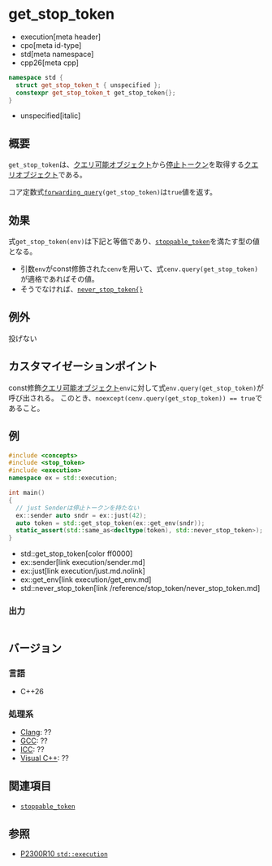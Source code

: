 # get_stop_token
* execution[meta header]
* cpo[meta id-type]
* std[meta namespace]
* cpp26[meta cpp]

```cpp
namespace std {
  struct get_stop_token_t { unspecified };
  constexpr get_stop_token_t get_stop_token{};
}
```
* unspecified[italic]

## 概要
`get_stop_token`は、[クエリ可能オブジェクト](queryable.md)から[停止トークン](/reference/stop_token/stoppable_token.md)を取得する[クエリオブジェクト](queryable.md)である。

コア定数式[`forwarding_query`](forwarding_query.md.nolink)`(get_stop_token)`は`true`値を返す。


## 効果
式`get_stop_token(env)`は下記と等価であり、[`stoppable_token`](/reference/stop_token/stoppable_token.md)を満たす型の値となる。

- 引数`env`がconst修飾された`cenv`を用いて、式`cenv.query(get_stop_token)`が適格であればその値。
- そうでなければ、[`never_stop_token{}`](/reference/stop_token/never_stop_token.md)


## 例外
投げない


## カスタマイゼーションポイント
const修飾[クエリ可能オブジェクト](queryable.md)`env`に対して式`env.query(get_stop_token)`が呼び出される。
このとき、`noexcept(cenv.query(get_stop_token)) == true`であること。


## 例
```cpp
#include <concepts>
#include <stop_token>
#include <execution>
namespace ex = std::execution;

int main()
{
  // just Senderは停止トークンを持たない
  ex::sender auto sndr = ex::just(42);
  auto token = std::get_stop_token(ex::get_env(sndr));
  static_assert(std::same_as<decltype(token), std::never_stop_token>);
}
```
* std::get_stop_token[color ff0000]
* ex::sender[link execution/sender.md]
* ex::just[link execution/just.md.nolink]
* ex::get_env[link execution/get_env.md]
* std::never_stop_token[link /reference/stop_token/never_stop_token.md]

### 出力
```
```


## バージョン
### 言語
- C++26

### 処理系
- [Clang](/implementation.md#clang): ??
- [GCC](/implementation.md#gcc): ??
- [ICC](/implementation.md#icc): ??
- [Visual C++](/implementation.md#visual_cpp): ??


## 関連項目
- [`stoppable_token`](/reference/stop_token/stoppable_token.md)


## 参照
- [P2300R10 `std::execution`](https://www.open-std.org/jtc1/sc22/wg21/docs/papers/2024/p2300r10.html)
